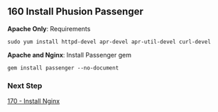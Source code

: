 ## 160 Install Phusion Passenger

**Apache Only**: Requirements

```
sudo yum install httpd-devel apr-devel apr-util-devel curl-devel
```

**Apache and Nginx**: Install Passenger gem

```
gem install passenger --no-document
```

### Next Step

[170 - Install Nginx](https://github.com/remomueller/documentation/tree/master/centos/170-install-nginx.md)

